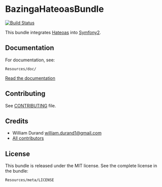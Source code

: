 BazingaHateoasBundle
====================

[![Build Status](https://secure.travis-ci.org/willdurand/BazingaHateoasBundle.png)](http://travis-ci.org/willdurand/BazingaHateoasBundle)

This bundle integrates [Hateoas](http://github.com/willdurand/Hateoas) into
[Symfony2](http://symfony.com).


Documentation
-------------

For documentation, see:

    Resources/doc/

[Read the documentation](https://github.com/willdurand/BazingaHateoasBundle/blob/master/Resources/doc/index.md)


Contributing
------------

See
[CONTRIBUTING](https://github.com/willdurand/BazingaHateoasBundle/blob/master/CONTRIBUTING.md)
file.


Credits
-------

* William Durand <william.durand1@gmail.com>
* [All contributors](https://github.com/willdurand/BazingaHateoasBundle/contributors)


License
-------

This bundle is released under the MIT license. See the complete license in the
bundle:

    Resources/meta/LICENSE
